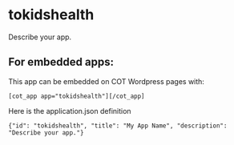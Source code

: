 tokidshealth
===========
Describe your app.

For embedded apps:
------------------
This app can be embedded on COT Wordpress pages with:

`[cot_app app="tokidshealth"][/cot_app]`

Here is the application.json definition

`{"id": "tokidshealth", "title": "My App Name", "description": "Describe your app."}`
